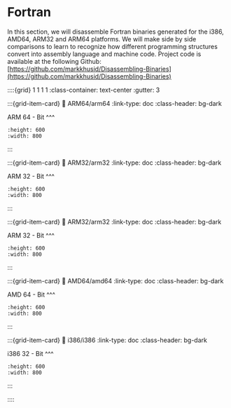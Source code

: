 # Fortran

In this section, we will disassemble Fortran binaries generated for the i386, AMD64, ARM32 and ARM64 platforms.  We will make side by side comparisons to learn to recognize how different programming structures convert into assembly language and machine code.  Project code is available at the following Github: [https://github.com/markkhusid/Disassembling-Binaries](https://github.com/markkhusid/Disassembling-Binaries)


::::{grid} 1 1 1 1
:class-container: text-center
:gutter: 3

:::{grid-item-card}
:link: ARM64/arm64
:link-type: doc
:class-header: bg-dark

ARM 64 - Bit
^^^
```{image} images/ARM64/add_Fortran_ARM64_splash.jpg
:height: 600
:width: 800
```
:::

:::{grid-item-card}
:link: ARM32/arm32
:link-type: doc
:class-header: bg-dark

ARM 32 - Bit
^^^
```{image} images/ARM32/add_Fortran_ARM32_splash.jpg
:height: 600
:width: 800
```
:::

:::{grid-item-card}
:link: ARM32/arm32
:link-type: doc
:class-header: bg-dark

ARM 32 - Bit
^^^
```{image} images/ARM32/add_Fortran_ARM32_splash.jpg
:height: 600
:width: 800
```
:::

:::{grid-item-card}
:link: AMD64/amd64
:link-type: doc
:class-header: bg-dark

AMD 64 - Bit
^^^
```{image} images/AMD64/mult_Fortran_AMD64_splash.jpg
:height: 600
:width: 800
```
:::

:::{grid-item-card}
:link: i386/i386
:link-type: doc
:class-header: bg-dark

i386 32 - Bit
^^^
```{image} images/i386/mult_Fortran_i386_splash.jpg
:height: 600
:width: 800
```
:::

::::
